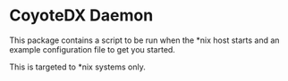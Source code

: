 # CoyoteDX Daemon
This package contains a script to be run when the *nix host starts and an example configuration file to get you started.

This is targeted to *nix systems only.
